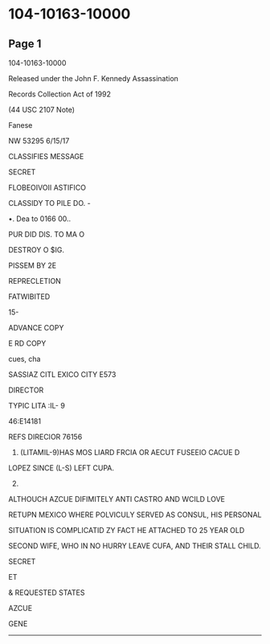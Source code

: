# 104-10163-10000

## Page 1

104-10163-10000

Released under the John F. Kennedy Assassination

Records Collection Act of 1992

(44 USC 2107 Note)

Fanese

NW 53295 6/15/17

CLASSIFIES MESSAGE

SECRET

FLOBEOIVOII ASTIFICO

CLASSIDY TO PILE DO. -

•. Dea to 0166 00..

PUR DID DIS. TO MA O

DESTROY O $IG.

PISSEM BY 2E

REPRECLETION

FATWIBITED

15-

ADVANCE COPY

E RD COPY

cues, cha

SASSIAZ CITL EXICO CITY E573

DIRECTOR

TYPIC LITA :IL- 9

46:E14181

REFS DIRECIOR 76156

1. (LITAMIL-9)HAS MOS LIARD FRCIA OR AECUT FUSEEIO CACUE D

LOPEZ SINCE (L-S) LEFT CUPA.

2.

ALTHOUCH AZCUE DIFIMITELY ANTI CASTRO AND WCILD LOVE

RETUPN MEXICO WHERE POLVICULY SERVED AS CONSUL, HIS PERSONAL

SITUATION IS COMPLICATID ZY FACT HE ATTACHED TO 25 YEAR OLD

SECOND WIFE, WHO IN NO HURRY LEAVE CUFA, AND THEIR STALL CHILD.

SECRET

ET

& REQUESTED STATES

AZCUE

GENE

---

